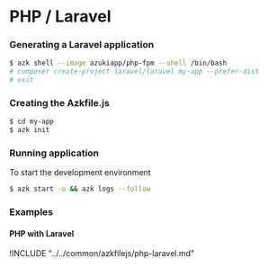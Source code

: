 # PHP / Laravel

### Generating a Laravel application

```sh
$ azk shell --image azukiapp/php-fpm --shell /bin/bash
# composer create-project laravel/laravel my-app --prefer-dist
# exit
```

### Creating the Azkfile.js

```sh
$ cd my-app
$ azk init
```

### Running application

To start the development environment

```sh
$ azk start -o && azk logs --follow
```

### Examples

#### PHP with Laravel

!INCLUDE "../../common/azkfilejs/php-laravel.md"
